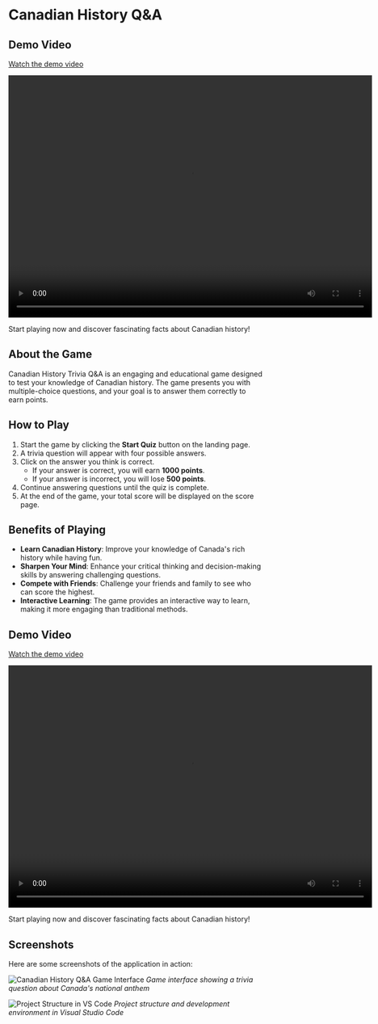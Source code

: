 # Canadian History Q&A

## Demo Video
[Watch the demo video](https://youtu.be/XkJxQrnT3V8?feature=shared)

<!-- For embedding the video directly in the README (if supported by the platform) -->
<video width="720" height="480" controls>
  <source src="https://youtu.be/XkJxQrnT3V8?feature=shared" type="video/mp4">
  Your browser does not support the video tag.
</video>

Start playing now and discover fascinating facts about Canadian history!

## About the Game
Canadian History Trivia Q&A is an engaging and educational game designed to test your knowledge of Canadian history. The game presents you with multiple-choice questions, and your goal is to answer them correctly to earn points.

## How to Play
1. Start the game by clicking the **Start Quiz** button on the landing page.
2. A trivia question will appear with four possible answers.
3. Click on the answer you think is correct.
   - If your answer is correct, you will earn **1000 points**.
   - If your answer is incorrect, you will lose **500 points**.
4. Continue answering questions until the quiz is complete.
5. At the end of the game, your total score will be displayed on the score page.

## Benefits of Playing
- **Learn Canadian History**: Improve your knowledge of Canada's rich history while having fun.
- **Sharpen Your Mind**: Enhance your critical thinking and decision-making skills by answering challenging questions.
- **Compete with Friends**: Challenge your friends and family to see who can score the highest.
- **Interactive Learning**: The game provides an interactive way to learn, making it more engaging than traditional methods.

## Demo Video
[Watch the demo video](https://youtu.be/XkJxQrnT3V8?feature=shared)

<!-- For embedding the video directly in the README (if supported by the platform) -->
<video width="720" height="480" controls>
  <source src="https://youtu.be/XkJxQrnT3V8?feature=shared" type="video/mp4">
  Your browser does not support the video tag.
</video>

Start playing now and discover fascinating facts about Canadian history!

## Screenshots
Here are some screenshots of the application in action:

![Canadian History Q&A Game Interface](./images/game-interface.png)
*Game interface showing a trivia question about Canada's national anthem*

![Project Structure in VS Code](./images/project-structure.png)
*Project structure and development environment in Visual Studio Code*






